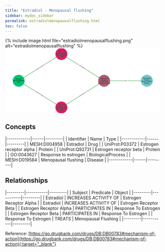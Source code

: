 ```yaml
---
title: "Estradiol - Menopausal flushing"
sidebar: mydoc_sidebar
permalink: estradiolmenopausalflushing.html
toc: false 
---
```


{% include image.html file="estradiolmenopausalflushing.png" alt="estradiolmenopausalflushing" %}![Path Visualization](/images/estradiolmenopausalflushing.png)

## Concepts

|------------|------|---------|
| Identifier | Name | Type    |
|------------|------|---------|
| MESH:D004958 | Estradiol | Drug |
| UniProt:P03372 | Estrogen receptor alpha | Protein |
| UniProt:Q92731 | Estrogen receptor beta | Protein |
| GO:0043627 | Response to estrogen | BiologicalProcess |
| MESH:D019584 | Menopausal flushing | Disease |
|------------|------|---------|

## Relationships

|---------|-----------|---------|
| Subject | Predicate | Object  |
|---------|-----------|---------|
| Estradiol | INCREASES ACTIVITY OF | Estrogen Receptor Alpha |
| Estradiol | INCREASES ACTIVITY OF | Estrogen Receptor Beta |
| Estrogen Receptor Alpha | PARTICIPATES IN | Response To Estrogen |
| Estrogen Receptor Beta | PARTICIPATES IN | Response To Estrogen |
| Response To Estrogen | TREATS | Menopausal Flushing |
|---------|-----------|---------|

Reference: [https://go.drugbank.com/drugs/DB:DB00783#mechanism-of-action](https://go.drugbank.com/drugs/DB:DB00783#mechanism-of-action){:target="_blank"}